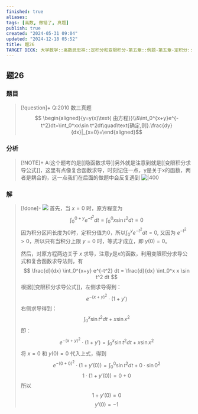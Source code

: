 ```yaml
---
finished: true
aliases: 
tags: [高数, 做错了, 真题]
publish: true
created: "2024-05-31 09:04"
updated: "2024-12-18 05:52"
title: 题26
TARGET DECK: 大学数学::高数武忠祥::定积分和变限积分-第五章::例题-第五章-定积分::题26
---
```

## 题26
### 题目
> [!question]+
> Q:2010 数三真题
> $$ \begin{aligned}{y=y(x)\text{ 由方程}}\\&\int_0^{x+y}e^{-t^2}dt=\int_0^xx\sin t^2dt\quad\text{确定,则}.\frac{dy}{dx}|_{x=0}=\end{aligned}$$
### 分析
> [!NOTE]+
> A:这个题考的是[[隐函数求导]]另外就是注意到就是[[变限积分求导公式]]，这里有点像复合函数求导，时刻记住一点，y是关于x的函数，两者是耦合的，这一点我们在后面的做题中会反复遇到
> ![|400](https://img.hwenyi.tech/202412181352963.webp)
### 解
> [!done]-
> ![](https://img.hwenyi.tech/202403100947466.webp)
> 首先，当 $x=0$ 时，原方程变为
> $$
> \int_0^{0+y} e^{-t^2} dt = \int_0^0 x\sin t^2 dt = 0
> $$
> 因为积分区间长度为0时，定积分值为0，所以$\int_0^{y} e^{-t^2} dt = 0$, 又因为 $e^{-t^2}>0$，所以只有当积分上限 $y=0$ 时，等式才成立，即 $y(0)=0$。
> 
> 然后，对原方程两边关于 $x$ 求导，注意$y$是$x$的函数，利用变限积分求导公式和复合函数求导法则，有
> $$
> \frac{d}{dx} \int_0^{x+y} e^{-t^2} dt = \frac{d}{dx} \int_0^x x \sin t^2 dt
> $$
> 根据[[变限积分求导公式]]，左侧求导得到：
> $$
> e^{-(x+y)^2} \cdot (1+y')
> $$
> 右侧求导得到：
> $$
> \int_0^x \sin t^2 dt + x \sin x^2
> $$
> 即：
> $$
> e^{-(x+y)^2} \cdot (1+y') = \int_0^x \sin t^2 dt + x \sin x^2
> $$
> 将 $x=0$ 和 $y(0)=0$ 代入上式，得到
> $$
> e^{-(0+0)^2} \cdot (1+y'(0)) = \int_0^0 \sin t^2 dt + 0 \cdot \sin 0^2
> $$
> $$
> 1 \cdot (1+y'(0)) = 0 + 0
> $$
> 所以
> $$
> 1+y'(0) = 0
> $$
> $$
> y'(0) = -1
> $$
